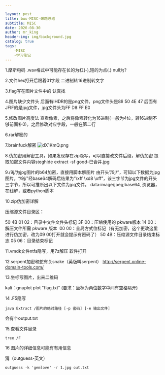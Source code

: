 ```yaml
---

layout: post
title: buu-MISC-做题总结
subtitle: MISC
date: 2020-08-30
author: mr_king
header-img: img/background.jpg
catalog: true
tags: 
    -MISC
    -学习笔记
---
```



1.摩斯电码
.wav格式中可能存在长的为杠(-),短的为点(.) null为?

2.文件hex打开后跟着01字段
二进制转16进制转文字

3.flag写在图片文件中的
认真找

4.图片缺少文件头
后面有IHDR的是png文件，png文件头是89 50 4E 47
后面有JFIF的是jpg文件，jpg文件头为FF D8 FF E0

5.修改图片高度法
查看像素，之后将像素转化为16进制(一般为4位，转16进制不够前面补0)，之后修改对应字段，一般在第二行

6.rar解密的

7.brainfuck解密
![dX1KmQ.png](https://s1.ax1x.com/2020/08/31/dX1KmQ.png)

8.伪加密用解密工具，如果发现存在zip隐写，可以直接改文件后缀，解伪加密
提取加密文件内容steghide extract -sf good-已合并.jpg

9./9j/为jpg图片的b64加密，直接用脚本解图片
由开头”/9j/”，可知以下数据为jpg图片，“/9j/”经base64解码后结果为“\xff \xd8 \xff”，该三字节为jpg文件的开头三字节，所以可推断出以下文件为jpg文件。
data:image/jpeg;base64,
浏览器，在线解，或者python脚本

10.zip伪加密详解

压缩源文件目录区：

50 4B 01 02：目录中文件文件头标记
3F 00：压缩使用的 pkware版本
14 00：解压文件所需 pkware 版本 
00 00：全局方式位标记（有无加密，这个更改这里进行伪加密，改为09 00打开就会提示有密码了）
50 4B：压缩源文件目录结束标志
05 06：目录结束标记 

11.vmdk文件ntfs隐写，用7z解压
软件打开

12.serpent加密和蛇有关snake（英版叫serpent）
http://serpent.online-domain-tools.com/

13.坐标写图片，出来二维码

kali：gnuplot
plot "flag.txt"
(要求：坐标为两位数字中间有空格隔开)

14 .F5隐写

```shell
java Extract /图片的绝对路径 [-p 密码] [-e 输出文件]
```

会有个output.txt



15.查看文件目录

```shell
tree /F
```



16.图片的详细信息可能有有用信息

猜（outguess-英文）

```shell
outguess -k 'gemlove' -r 1.jpg out.txt
```



